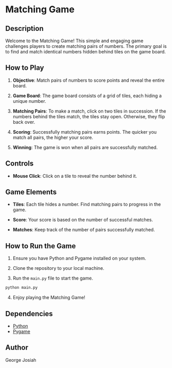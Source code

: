 # Matching Game

## Description

Welcome to the Matching Game! This simple and engaging game challenges players to create matching pairs of numbers. The primary goal is to find and match identical numbers hidden behind tiles on the game board.

## How to Play

1. **Objective**: Match pairs of numbers to score points and reveal the entire board.

2. **Game Board**: The game board consists of a grid of tiles, each hiding a unique number.

3. **Matching Pairs**: To make a match, click on two tiles in succession. If the numbers behind the tiles match, the tiles stay open. Otherwise, they flip back over.

4. **Scoring**: Successfully matching pairs earns points. The quicker you match all pairs, the higher your score.

5. **Winning**: The game is won when all pairs are successfully matched.

## Controls

- **Mouse Click**: Click on a tile to reveal the number behind it.

## Game Elements

- **Tiles**: Each tile hides a number. Find matching pairs to progress in the game.

- **Score**: Your score is based on the number of successful matches.

- **Matches**: Keep track of the number of pairs successfully matched.

## How to Run the Game

1. Ensure you have Python and Pygame installed on your system.

2. Clone the repository to your local machine.

3. Run the `main.py` file to start the game.

```bash
python main.py
```

4. Enjoy playing the Matching Game!

## Dependencies

- [Python](https://www.python.org/)
- [Pygame](https://www.pygame.org/)

## Author

George Josiah
